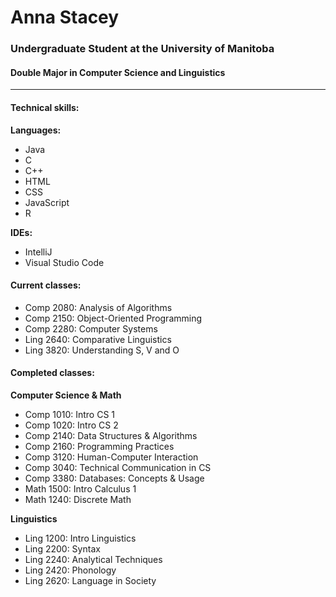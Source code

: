 # Anna Stacey
### Undergraduate Student at the University of Manitoba
#### Double Major in Computer Science and Linguistics
---
#### Technical skills:
**Languages:**
* Java
* C
* C++
* HTML
* CSS
* JavaScript
* R

**IDEs:**
* IntelliJ
* Visual Studio Code




#### Current classes:
* Comp 2080: Analysis of Algorithms
* Comp 2150: Object-Oriented Programming
* Comp 2280: Computer Systems
* Ling 2640: Comparative Linguistics
* Ling 3820: Understanding S, V and O

#### Completed classes:
**Computer Science & Math**
* Comp 1010: Intro CS 1
* Comp 1020: Intro CS 2
* Comp 2140: Data Structures & Algorithms
* Comp 2160: Programming Practices
* Comp 3120: Human-Computer Interaction
* Comp 3040: Technical Communication in CS
* Comp 3380: Databases: Concepts & Usage
* Math 1500: Intro Calculus 1
* Math 1240: Discrete Math

**Linguistics**
* Ling 1200: Intro Linguistics
* Ling 2200: Syntax
* Ling 2240: Analytical Techniques
* Ling 2420: Phonology
* Ling 2620: Language in Society
